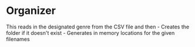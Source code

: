# Organizer
This reads in the designated genre from the CSV file and then 
	- Creates the folder if it doesn't exist
	- Generates in memory locations for the given filenames
